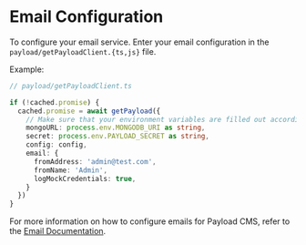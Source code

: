# Email Configuration

To configure your email service. Enter your email configuration in the `payload/getPayloadClient.{ts,js}` file.

Example:

```ts
// payload/getPayloadClient.ts

if (!cached.promise) {
  cached.promise = await getPayload({
    // Make sure that your environment variables are filled out accordingly
    mongoURL: process.env.MONGODB_URI as string,
    secret: process.env.PAYLOAD_SECRET as string,
    config: config,
    email: {
      fromAddress: 'admin@test.com',
      fromName: 'Admin',
      logMockCredentials: true,
    }
  })
}
```

For more information on how to configure emails for Payload CMS, refer to the [Email Documentation](https://payloadcms.com/docs/email/overview).
